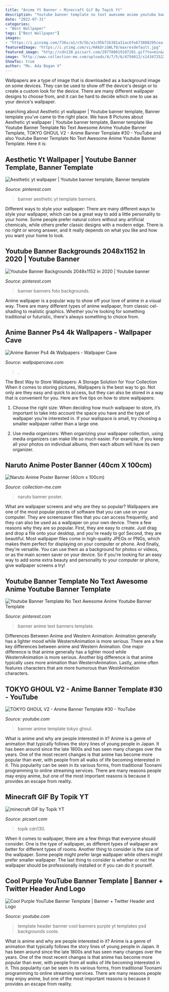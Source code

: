 ```yaml
---
title: "Anime Yt Banner ~ Minecraft Gif By Topik Yt"
description: "Youtube banner template no text awesome anime youtube banner template"
date: "2022-07-31"
categories:
- "Best Wallpaper"
tags: ["Best Wallpaper"]
images:
- "https://i.pinimg.com/736x/a1/c9/5b/a1c95b72b381a31ac6fe673888295cea.jpg"
featuredImage: "https://i.ytimg.com/vi/HAkDriGWLf0/maxresdefault.jpg"
featured_image: "http://cdn130.picsart.com/297780019107201.gif?to=min&amp;r=1024"
image: "http://www.collection-me.com/uploads/4/7/5/6/4756012/s143472522173277042_p286_i7_w476.jpeg"
ShowToc: true
author: "Ms. Ada Bogan V"
---
```



Wallpapers are a type of image that is downloaded as a background image on some devices. They can be used to show off the device's design or to create a custom look for the device. There are many different wallpaper designs to choose from, and it can be hard to decide which one to use as your device's wallpaper.

	

		
searching about Aesthetic yt wallpaper | Youtube banner template, Banner template you've came to the right place. We have 8 Pictures about Aesthetic yt wallpaper | Youtube banner template, Banner template like Youtube Banner Template No Text Awesome Anime Youtube Banner Template, TOKYO GHOUL V2 - Anime Banner Template #30 - YouTube and also Youtube Banner Template No Text Awesome Anime Youtube Banner Template. Here it is:
		
    
## Aesthetic Yt Wallpaper | Youtube Banner Template, Banner Template

<img loading=lazy src="https://i.pinimg.com/736x/16/ef/8f/16ef8f301bcd8b8ea9e40a713e7bdbfb.jpg" onerror="this.onerror=null;this.src='https://tse1.mm.bing.net/th?id=OIP.CjzSepusHvmvnQpQJSrgvwHaEK&amp;pid=15.1';" alt="Aesthetic yt wallpaper | Youtube banner template, Banner template">

_Source: pinterest.com_

>banner aesthetic yt template banners. 

	

Different ways to style your wallpaper:
There are many different ways to style your wallpaper, which can be a great way to add a little personality to your home. Some people prefer natural colors without any artificial chemicals, while others prefer classic designs with a modern edge. There is no right or wrong answer, and it really depends on what you like and how you want your home to look.

    
## Youtube Banner Backgrounds 2048x1152 In 2020 | Youtube Banner

<img loading=lazy src="https://i.pinimg.com/736x/a1/c9/5b/a1c95b72b381a31ac6fe673888295cea.jpg" onerror="this.onerror=null;this.src='https://tse2.mm.bing.net/th?id=OIP.f3ck88m_XFki-F1UrZ-z0QHaCe&amp;pid=15.1';" alt="Youtube Banner Backgrounds 2048x1152 in 2020 | Youtube banner">

_Source: pinterest.com_

>banner banners foto backgrounds. 

	

Anime wallpaper is a popular way to show off your love of anime in a visual way. There are many different types of anime wallpaper, from classic cel-shading to realistic graphics. Whether you're looking for something traditional or futuristic, there's always something to choice from.

    
## Anime Banner Ps4 4k Wallpapers - Wallpaper Cave

<img loading=lazy src="https://wallpapercave.com/wp/wp5281119.jpg" onerror="this.onerror=null;this.src='https://tse2.mm.bing.net/th?id=OIP.M9l-BYiHexVAhmRMjQBjQQHaEK&amp;pid=15.1';" alt="Anime Banner Ps4 4k Wallpapers - Wallpaper Cave">

_Source: wallpapercave.com_

>. 

	

The Best Way to Store Wallpapers: A Storage Solution for Your Collection
When it comes to storing pictures, Wallpapers is the best way to go. Not only are they easy and quick to access, but they can also be stored in a way that is convenient for you. Here are five tips on how to store wallpapers:
1) Choose the right size: When deciding how much wallpaper to store, it’s important to take into account the space you have and the type of wallpaper you’re interested in. If your wallspace is small, try choosing a smaller wallpaper rather than a large one.

2) Use media organizers: When organizing your wallpaper collection, using media organizers can make life so much easier. For example, if you keep all your photos on individual albums, then each album will have its own organizer.

    
## Naruto Anime Poster Banner (40cm X 100cm)

<img loading=lazy src="http://www.collection-me.com/uploads/4/7/5/6/4756012/s143472522173277042_p286_i7_w476.jpeg" onerror="this.onerror=null;this.src='https://tse3.mm.bing.net/th?id=OIP.0U71_HeDjqPyEtHcSt6eBQHaJ_&amp;pid=15.1';" alt="Naruto Anime Poster Banner (40cm x 100cm)">

_Source: collection-me.com_

>naruto banner poster. 

	

What are wallpaper screens and why are they so popular?
Wallpapers are one of the most popular pieces of software that you can use on your computer. They are screensaver files that you can access frequently, and they can also be used as a wallpaper on your own device. There a few reasons why they are so popular. First, they are easy to create. Just drag and drop a file onto your desktop, and you're ready to go! Second, they are beautiful. Most wallpaper files come in high-quality JPEGs or PNGs, which makes them perfect for displaying on your computer or phone. And finally, they're versatile. You can use them as a background for photos or videos, or as the main screen saver on your device. So if you're looking for an easy way to add some extra beauty and personality to your computer or phone, give wallpaper screens a try!

    
## Youtube Banner Template No Text Awesome Anime Youtube Banner Template

<img loading=lazy src="https://i.pinimg.com/736x/48/b0/08/48b00863d2110db05118c6b4eb9b2180.jpg" onerror="this.onerror=null;this.src='https://tse3.mm.bing.net/th?id=OIP.VhpgGEuf8kj0aS58uuR0-wHaEK&amp;pid=15.1';" alt="Youtube Banner Template No Text Awesome Anime Youtube Banner Template">

_Source: pinterest.com_

>banner anime text banners template. 

	

Differences Between Anime and Western Animation: Animation generally has a lighter mood while WesternAnimation is more serious.
There are a few key differences between anime and Western Animation. One major difference is that anime generally has a lighter mood while WesternAnimation is more serious. Another big difference is that anime typically uses more animation than WesternAnimation. Lastly, anime often features characters that are more humorous than WestAnimation characters.

    
## TOKYO GHOUL V2 - Anime Banner Template #30 - YouTube

<img loading=lazy src="https://i.ytimg.com/vi/2nN3K7h9ypM/maxresdefault.jpg" onerror="this.onerror=null;this.src='https://tse4.mm.bing.net/th?id=OIP.35z_NIPVTW5tbKdlUupdCgHaEK&amp;pid=15.1';" alt="TOKYO GHOUL V2 - Anime Banner Template #30 - YouTube">

_Source: youtube.com_

>banner anime template tokyo ghoul. 

	

What is anime and why are people interested in it?
Anime is a genre of animation that typically follows the story lines of young people in Japan. It has been around since the late 1800s and has seen many changes over the years. One of the most recent changes is that anime has become more popular than ever, with people from all walks of life becoming interested in it. This popularity can be seen in its various forms, from traditional Toonami programming to online streaming services. There are many reasons people may enjoy anime, but one of the most important reasons is because it provides an escape from reality.

    
## Minecraft GIF By Topik YT

<img loading=lazy src="http://cdn130.picsart.com/297780019107201.gif?to=min&amp;r=1024" onerror="this.onerror=null;this.src='https://tse1.mm.bing.net/th?id=OIP.tW61_nMzKrKz8V0HIiaG_wHaD0&amp;pid=15.1';" alt="minecraft GIF by Topik YT">

_Source: picsart.com_

>topik cdn130. 

	

When it comes to wallpaper, there are a few things that everyone should consider. One is the type of wallpaper, as different types of wallpaper are better for different types of rooms. Another thing to consider is the size of the wallpaper. Some people might prefer large wallpaper while others might prefer smaller wallpaper. The last thing to consider is whether or not the wallpaper should be professionally installed or if you can do it yourself.

    
## Cool Purple YouTube Banner Template | Banner + Twitter Header And Logo

<img loading=lazy src="https://i.ytimg.com/vi/HAkDriGWLf0/maxresdefault.jpg" onerror="this.onerror=null;this.src='https://tse1.mm.bing.net/th?id=OIP.K763qMRknPpFNcRG4FPMzwHaEK&amp;pid=15.1';" alt="Cool Purple YouTube Banner Template | Banner + Twitter Header and Logo">

_Source: youtube.com_

>template header banner cool banners purple yt templates psd backgrounds coole. 

	

What is anime and why are people interested in it?
Anime is a genre of animation that typically follows the story lines of young people in Japan. It has been around since the late 1800s and has seen many changes over the years. One of the most recent changes is that anime has become more popular than ever, with people from all walks of life becoming interested in it. This popularity can be seen in its various forms, from traditional Toonami programming to online streaming services. There are many reasons people may enjoy anime, but one of the most important reasons is because it provides an escape from reality.

